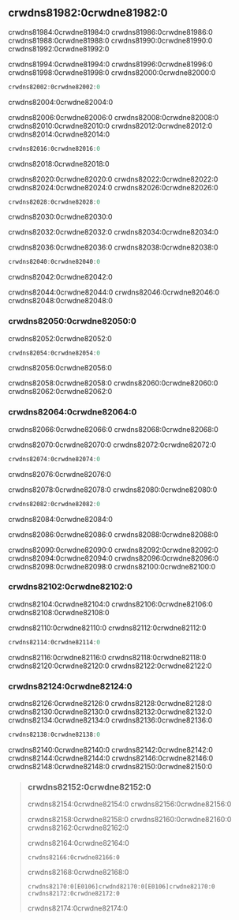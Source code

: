 ## crwdns81982:0crwdne81982:0

crwdns81984:0crwdne81984:0<!--
ignore --> crwdns81986:0crwdne81986:0 crwdns81988:0crwdne81988:0 crwdns81990:0crwdne81990:0 crwdns81992:0crwdne81992:0

crwdns81994:0crwdne81994:0 crwdns81996:0crwdne81996:0 crwdns81998:0crwdne81998:0 crwdns82000:0crwdne82000:0

```rust
crwdns82002:0crwdne82002:0
```

<span class="caption">crwdns82004:0crwdne82004:0</span>

crwdns82006:0crwdne82006:0 crwdns82008:0crwdne82008:0 crwdns82010:0crwdne82010:0 crwdns82012:0crwdne82012:0 crwdns82014:0crwdne82014:0

```rust
crwdns82016:0crwdne82016:0
```


<span class="caption">crwdns82018:0crwdne82018:0</span>

crwdns82020:0crwdne82020:0 crwdns82022:0crwdne82022:0 crwdns82024:0crwdne82024:0 crwdns82026:0crwdne82026:0

```rust
crwdns82028:0crwdne82028:0
```


<span class="caption">crwdns82030:0crwdne82030:0</span>

crwdns82032:0crwdne82032:0 crwdns82034:0crwdne82034:0

crwdns82036:0crwdne82036:0 crwdns82038:0crwdne82038:0

```rust
crwdns82040:0crwdne82040:0
```


<span class="caption">crwdns82042:0crwdne82042:0</span>

crwdns82044:0crwdne82044:0 crwdns82046:0crwdne82046:0 crwdns82048:0crwdne82048:0

<a id="using-the-field-init-shorthand-when-variables-and-fields-have-the-same-name"></a>

### crwdns82050:0crwdne82050:0

crwdns82052:0crwdne82052:0

```rust
crwdns82054:0crwdne82054:0
```


<span class="caption">crwdns82056:0crwdne82056:0</span>

crwdns82058:0crwdne82058:0 crwdns82060:0crwdne82060:0 crwdns82062:0crwdne82062:0

### crwdns82064:0crwdne82064:0

crwdns82066:0crwdne82066:0 crwdns82068:0crwdne82068:0

crwdns82070:0crwdne82070:0 crwdns82072:0crwdne82072:0

```rust
crwdns82074:0crwdne82074:0
```


<span class="caption">crwdns82076:0crwdne82076:0</span>

crwdns82078:0crwdne82078:0 crwdns82080:0crwdne82080:0

```rust
crwdns82082:0crwdne82082:0
```


<span class="caption">crwdns82084:0crwdne82084:0</span>

crwdns82086:0crwdne82086:0 crwdns82088:0crwdne82088:0

crwdns82090:0crwdne82090:0<!-- ignore --> crwdns82092:0crwdne82092:0 crwdns82094:0crwdne82094:0 crwdns82096:0crwdne82096:0 crwdns82098:0crwdne82098:0<!-- ignore --> crwdns82100:0crwdne82100:0

### crwdns82102:0crwdne82102:0

crwdns82104:0crwdne82104:0 crwdns82106:0crwdne82106:0 crwdns82108:0crwdne82108:0

crwdns82110:0crwdne82110:0 crwdns82112:0crwdne82112:0

```rust
crwdns82114:0crwdne82114:0
```

crwdns82116:0crwdne82116:0 crwdns82118:0crwdne82118:0 crwdns82120:0crwdne82120:0 crwdns82122:0crwdne82122:0

### crwdns82124:0crwdne82124:0

crwdns82126:0crwdne82126:0 crwdns82128:0crwdne82128:0<!-- ignore --> crwdns82130:0crwdne82130:0 crwdns82132:0crwdne82132:0 crwdns82134:0crwdne82134:0 crwdns82136:0crwdne82136:0

```rust
crwdns82138:0crwdne82138:0
```

crwdns82140:0crwdne82140:0 crwdns82142:0crwdne82142:0 crwdns82144:0crwdne82144:0 crwdns82146:0crwdne82146:0 crwdns82148:0crwdne82148:0 crwdns82150:0crwdne82150:0

> ### crwdns82152:0crwdne82152:0
> 
> crwdns82154:0crwdne82154:0 crwdns82156:0crwdne82156:0
> 
> crwdns82158:0crwdne82158:0 crwdns82160:0crwdne82160:0 crwdns82162:0crwdne82162:0
> 
> <span class="filename">crwdns82164:0crwdne82164:0</span>
> 
> <!-- CAN'T EXTRACT SEE https://github.com/rust-lang/mdBook/issues/1127 -->
> 
> ```rust,ignore,does_not_compile
> crwdns82166:0crwdne82166:0
> ```
> 
> crwdns82168:0crwdne82168:0
> 
> ```console
> crwdns82170:0[E0106]crwdnd82170:0[E0106]crwdne82170:0
> crwdns82172:0crwdne82172:0
> ```
> 
> crwdns82174:0crwdne82174:0

<!-- manual-regeneration
for the error above
after running update-rustc.sh:
pbcopy < listings/ch05-using-structs-to-structure-related-data/no-listing-02-reference-in-struct/output.txt
paste above
add `> ` before every line -->
